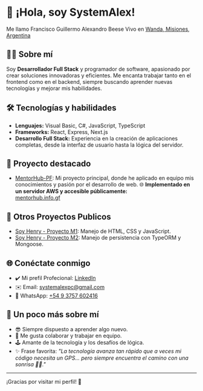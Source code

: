 # 👋 ¡Hola, soy SystemAlex!
Me llamo Francisco Guillermo Alexandro Beese
Vivo en [Wanda, Misiones, Argentina](https://www.bing.com/maps?&cp=-25.969341~-54.513974&lvl=11.57571&pi=0&osid=638af563-b0b8-4fd3-8385-c2bf4b16da85&v=2&sV=2&form=S00027)

## 👨‍💻 Sobre mí

Soy **Desarrollador Full Stack** y programador de software, apasionado por crear soluciones innovadoras y eficientes. Me encanta trabajar tanto en el frontend como en el backend, siempre buscando aprender nuevas tecnologías y mejorar mis habilidades.

## 🛠️ Tecnologías y habilidades

- **Lenguajes:** Visual Basic, C#, JavaScript, TypeScript
- **Frameworks:** React, Express, Next.js
- **Desarrollo Full Stack:** Experiencia en la creación de aplicaciones completas, desde la interfaz de usuario hasta la lógica del servidor.

## 🚀 Proyecto destacado

- [MentorHub-PF](https://github.com/SystemAlex/MentorHub-PF): Mi proyecto principal, donde he aplicado en equipo mis conocimientos y pasión por el desarrollo de web. 
  🌐 **Implementado en un servidor AWS y accesible públicamente:**  
  [mentorhub.info.gf](http://mentorhub.info.gf/)

## 🚀 Otros Proyectos Publicos

- [Soy Henry - Proyecto M1](https://systemalex.free.nf/m1): Manejo de HTML, CSS y JavaScript.
- [Soy Henry - Proyecto M2](https://systemalex.free.nf/m2): Manejo de persistencia con TypeORM y Mongoose.

## 🌐 Conéctate conmigo

- ✔️ Mi prefil Profecional: [LinkedIn](https://www.linkedin.com/in/francisco-beese/)
- ✉️ Email: [systemalexpc@gmail.com](mailto:systemalexpc@gmail.com)
- 📱 WhatsApp: [+54 9 3757 602416](https://wa.me/5493757602416)

## 🎉 Un poco más sobre mí

- 😎 Siempre dispuesto a aprender algo nuevo.
- 🤝 Me gusta colaborar y trabajar en equipo.
- 🕹️ Amante de la tecnología y los desafíos de lógica.
- ✨ Frase favorita: _"La tecnología avanza tan rápido que a veces mi código necesita un GPS… pero siempre encuentra el camino con una sonrisa 🤖🚀."_

---

¡Gracias por visitar mi perfil! 🚀
